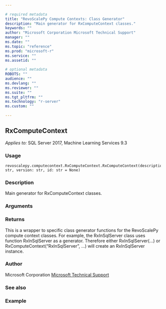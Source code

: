 ```yaml
--- 
 
# required metadata 
title: "RevoScalePy Compute Contexts: Class Generator" 
description: "Main generator for RxComputeContext classes." 
keywords: "" 
author: "Microsoft Corporation Microsoft Technical Support" 
manager: "" 
ms.date: "" 
ms.topic: "reference" 
ms.prod: "microsoft-r" 
ms.service: "" 
ms.assetid: "" 
 
# optional metadata 
ROBOTS: "" 
audience: "" 
ms.devlang: "" 
ms.reviewer: "" 
ms.suite: "" 
ms.tgt_pltfrm: "" 
ms.technology: "r-server" 
ms.custom: "" 
 
---
```


## RxComputeContext


*Applies to:* SQL Server 2017, Machine Learning Services 9.3


### Usage



```
revoscalepy.computecontext.RxComputeContext.RxComputeContext(description: str, version: str, id: str = None)
```




### Description

Main generator for RxComputeContext classes.


### Arguments


### Returns

This is a wrapper to specific class generator functions for the
RevoScalePy compute context classes. For example, the RxInSqlServer class
uses function RxInSqlServer as a generator. Therefore either
RxInSqlServer(…) or RxComputeContext(“RxInSqlServer”, …) will create an
RxInSqlServer instance.


### Author

Microsoft Corporation [Microsoft Technical Support](https://go.microsoft.com/fwlink/?LinkID=698556&clcid=0x409.md)


### See also


### Example
